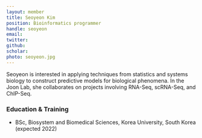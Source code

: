 ```yaml
---
layout: member
title: Seoyeon Kim
position: Bioinformatics programmer​
handle: seoyeon
email:
twitter:
github:
scholar: 
photo: seoyeon.jpg
---
```


  Seoyeon is interested in applying techniques from statistics and systems biology to construct predictive models for biological phenomena. In the Joon Lab, she collaborates on projects involving RNA-Seq, scRNA-Seq, and ChIP-Seq.

### Education & Training
- BSc, Biosystem and Biomedical Sciences, Korea University, South Korea (expected 2022)